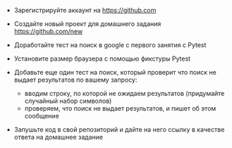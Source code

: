 * Зарегистрируйте аккаунт на https://github.com
* Создайте новый проект для домашнего задания https://github.com/new
* Доработайте тест на поиск в google с первого занятия с Pytest
* Установите размер браузера с помощью фикстуры Pytest
* Добавьте еще один тест на поиск, который проверит что поиск не выдает результатов по вашему запросу:
  * вводим строку, по которой не ожидаем результатов (придумайте случайный набор символов)
  * проверяем, что поиск не выдает результатов, и пишет об этом сообщение
  
* Запушьте код в свой репозиторий и дайте на него ссылку в качестве ответа на домашнее задание